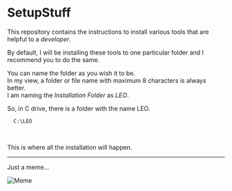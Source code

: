 # SetupStuff

This repository contains the instructions to install various tools that are helpful to a _developer_. <br>

By default, I will be installing these tools to one particular folder and I recommend you to do the same. <br>

You can name the folder as you wish it to be.<br>
In my view, a folder or file name with maximum 8 characters is always better.<br>
I am naming the _Installation Folder_ as _LEO_.<br>

So, in C drive, there is a folder with the name LEO.<br>

      C:\LEO

<br>

This is where all the installation will happen.

----

Just a meme...

![Meme](https://i.redd.it/fyuad9psesx21.jpg)
